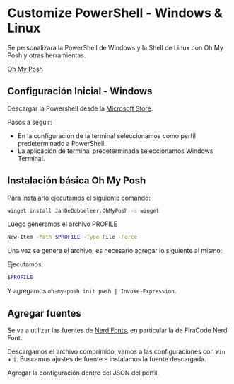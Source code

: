 # Customize PowerShell - Windows & Linux

Se personalizara la PowerShell de Windows y la Shell de Linux con Oh My Posh y otras herramientas.

[Oh My Posh](https://ohmyposh.dev/)


## Configuración Inicial - Windows

Descargar la Powershell desde la [Microsoft Store](https://apps.microsoft.com/detail/9mz1snwt0n5d).

Pasos a seguir:

- En la configuración de la terminal seleccionamos como perfil predeterminado a PowerShell.
- La aplicación de terminal predeterminada seleccionamos Windows Terminal.


## Instalación básica Oh My Posh

Para instalarlo ejecutamos el siguiente comando:

```bash
winget install JanDeDobbeleer.OhMyPosh -s winget
```

Luego generamos el archivo PROFILE

```bash
New-Item -Path $PROFILE -Type File -Force
```

Una vez se genere el archivo, es necesario agregar lo siguiente al mismo:

Ejecutamos:
```bash
$PROFILE
```

Y agregamos `oh-my-posh init pwsh | Invoke-Expression`.

## Agregar fuentes

Se va a utilizar las fuentes de [Nerd Fonts](https://www.nerdfonts.com/font-downloads), en particular la de FiraCode Nerd Font.

Descargamos el archivo comprimido, vamos a las configuraciones con `Win` + `i`. Buscamos ajustes de fuente e instalamos la fuente descargada.

Agregar la configuración dentro del JSON del perfil.

```

```


